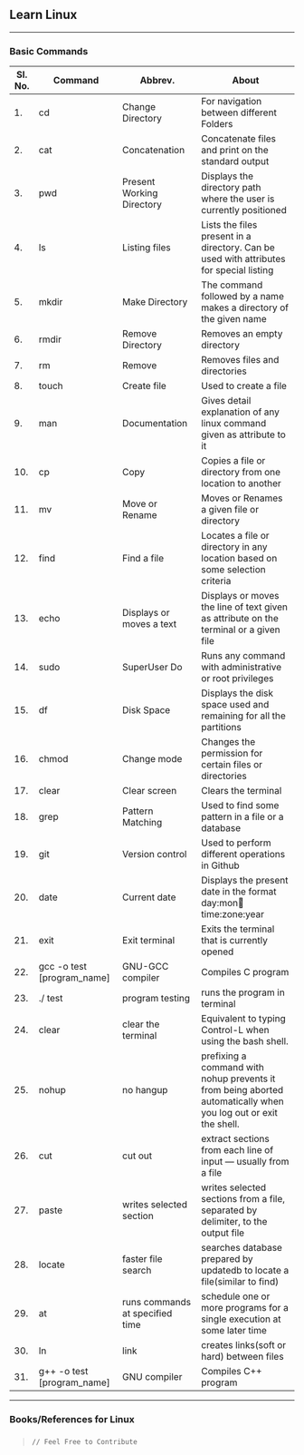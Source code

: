 ## Learn Linux
<hr>

### Basic Commands



|Sl. No.|Command|Abbrev.|About|
|-|-|-|-|
|1.|cd|Change Directory|For navigation between different Folders |
|2.|cat|Concatenation|Concatenate files and print on the standard output |
|3.|pwd|Present Working Directory|Displays the directory path where the user is currently positioned |
|4.|ls|Listing files|Lists the files present in a directory. Can be used with attributes for special listing |
|5.|mkdir|Make Directory|The command followed by a name makes a directory of the given name |
|6.|rmdir|Remove Directory|Removes an empty directory |
|7.|rm|Remove|Removes files and directories |
|8.|touch|Create file|Used to create a file |
|9.|man|Documentation|Gives detail explanation of any linux command given as attribute to it |
|10.|cp|Copy|Copies a file or directory from one location to another |
|11.|mv|Move or Rename|Moves or Renames a given file or directory |
|12.|find|Find a file|Locates a file or directory in any location based on some selection criteria|
|13.|echo|Displays or moves a text|Displays or moves the line of text given as attribute on the terminal or a given file |
|14.|sudo|SuperUser Do|Runs any command with administrative or root privileges |
|15.|df|Disk Space|Displays the disk space used and remaining for all the partitions |
|16.|chmod|Change mode|Changes the permission for certain files or directories |
|17.|clear|Clear screen|Clears the terminal |
|18.|grep|Pattern Matching|Used to find some pattern in a file or a database |
|19.|git|Version control|Used to perform different operations in Github|
|20.|date|Current date|Displays the present date in the format day:mon:date:time:zone:year|
|21.|exit|Exit terminal|Exits the terminal that is currently opened|
|22.|gcc -o test [program_name]|GNU-GCC compiler|Compiles C program|
|23.|./ test|program testing|runs the program in terminal|
|24.|clear|clear the terminal| Equivalent to typing Control-L when using the bash shell.|
|25.|nohup|no hangup|prefixing a command with nohup prevents it from being aborted automatically when you log out or exit the shell.|
|26.|cut|cut out|extract sections from each line of input — usually from a file|
|27.|paste|writes selected section|writes selected sections from a file, separated by delimiter, to the output file|
|28.|locate|faster file search|searches database prepared by updatedb to locate a file(similar to find)|
|29.|at|runs commands at specified time| schedule one or more programs for a single execution at some later time|
|30.|ln|link|creates links(soft or hard) between files|
|31.|g++ -o test [program_name]|GNU compiler|Compiles C++ program|

<hr>

### Books/References for Linux

### 

> ```
> // Feel Free to Contribute
> ```

